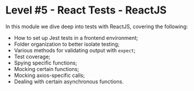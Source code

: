 # Level #5 - React Tests - ReactJS

In this module we dive deep into tests with ReactJS, covering the following:

- How to set up Jest tests in a frontend environment;
- Folder organization to better isolate testing;
- Various methods for validating output with `expect`;
- Test coverage;
- Spying specific functions;
- Mocking certain functions;
- Mocking axios-specific calls;
- Dealing with certain asynchronous functions.
